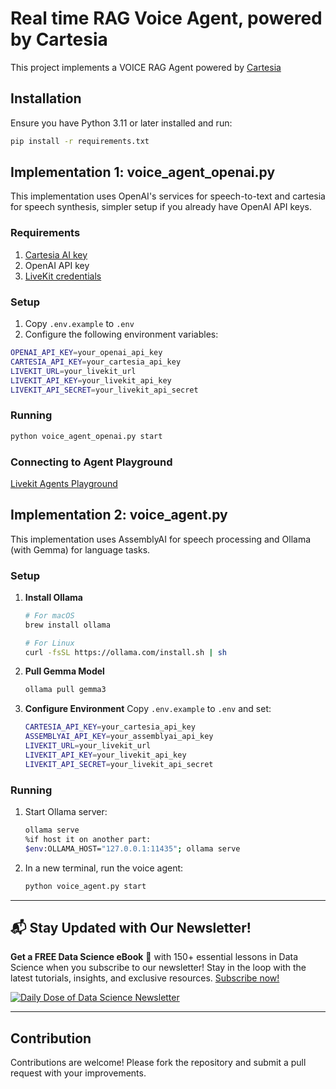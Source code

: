 # Real time RAG Voice Agent, powered by Cartesia

This project implements a VOICE RAG Agent powered by [Cartesia](https://go.cartesia.ai/akshay)

## Installation

Ensure you have Python 3.11 or later installed and run:

```bash
pip install -r requirements.txt
```

## Implementation 1: voice_agent_openai.py

This implementation uses OpenAI's services for speech-to-text and cartesia for speech synthesis, simpler setup if you already have OpenAI API keys.

### Requirements
1. [Cartesia AI key](https://go.cartesia.ai/akshay)
2. OpenAI API key
3. [LiveKit credentials](https://livekit.io/)

### Setup
1. Copy `.env.example` to `.env`
2. Configure the following environment variables:
```bash
OPENAI_API_KEY=your_openai_api_key
CARTESIA_API_KEY=your_cartesia_api_key
LIVEKIT_URL=your_livekit_url
LIVEKIT_API_KEY=your_livekit_api_key
LIVEKIT_API_SECRET=your_livekit_api_secret
```

### Running
```bash
python voice_agent_openai.py start
```

### Connecting to Agent Playground

[Livekit Agents Playground](https://agents-playground.livekit.io/)

## Implementation 2: voice_agent.py

This implementation uses AssemblyAI for speech processing and Ollama (with Gemma) for language tasks.

### Setup

1. **Install Ollama**
   ```bash
   # For macOS
   brew install ollama
   
   # For Linux
   curl -fsSL https://ollama.com/install.sh | sh
   ```

2. **Pull Gemma Model**
   ```bash
   ollama pull gemma3
   ```

3. **Configure Environment**
   Copy `.env.example` to `.env` and set:
   ```bash
   CARTESIA_API_KEY=your_cartesia_api_key
   ASSEMBLYAI_API_KEY=your_assemblyai_api_key
   LIVEKIT_URL=your_livekit_url
   LIVEKIT_API_KEY=your_livekit_api_key
   LIVEKIT_API_SECRET=your_livekit_api_secret
   ```

### Running
1. Start Ollama server:
   ```bash
   ollama serve
   %if host it on another part: 
   $env:OLLAMA_HOST="127.0.0.1:11435"; ollama serve
   ```

2. In a new terminal, run the voice agent:
   ```bash
   python voice_agent.py start
   ```

---

## 📬 Stay Updated with Our Newsletter!
**Get a FREE Data Science eBook** 📖 with 150+ essential lessons in Data Science when you subscribe to our newsletter! Stay in the loop with the latest tutorials, insights, and exclusive resources. [Subscribe now!](https://join.dailydoseofds.com)

[![Daily Dose of Data Science Newsletter](https://github.com/patchy631/ai-engineering/blob/main/resources/join_ddods.png)](https://join.dailydoseofds.com)

---

## Contribution

Contributions are welcome! Please fork the repository and submit a pull request with your improvements.

